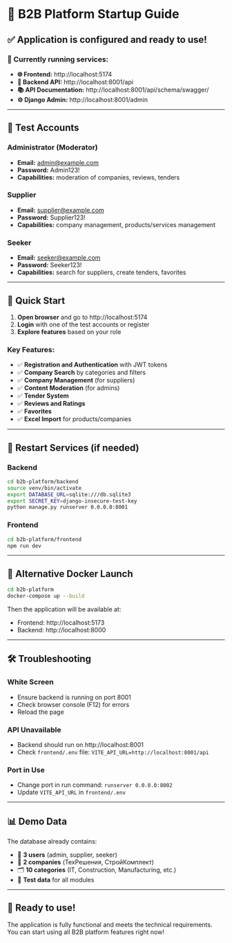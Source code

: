 # 🚀 B2B Platform Startup Guide

## ✅ Application is configured and ready to use!

### 📍 Currently running services:

- **🌐 Frontend:** http://localhost:5174
- **🔧 Backend API:** http://localhost:8001/api  
- **📚 API Documentation:** http://localhost:8001/api/schema/swagger/
- **⚙️ Django Admin:** http://localhost:8001/admin

---

## 👤 Test Accounts

### Administrator (Moderator)
- **Email:** admin@example.com
- **Password:** Admin123!
- **Capabilities:** moderation of companies, reviews, tenders

### Supplier  
- **Email:** supplier@example.com
- **Password:** Supplier123!
- **Capabilities:** company management, products/services management

### Seeker
- **Email:** seeker@example.com
- **Password:** Seeker123!
- **Capabilities:** search for suppliers, create tenders, favorites

---

## 🎯 Quick Start

1. **Open browser** and go to http://localhost:5174
2. **Login** with one of the test accounts or register
3. **Explore features** based on your role

### Key Features:
- ✅ **Registration and Authentication** with JWT tokens
- ✅ **Company Search** by categories and filters  
- ✅ **Company Management** (for suppliers)
- ✅ **Content Moderation** (for admins)
- ✅ **Tender System** 
- ✅ **Reviews and Ratings**
- ✅ **Favorites**
- ✅ **Excel Import** for products/companies

---

## 🔄 Restart Services (if needed)

### Backend
```bash
cd b2b-platform/backend
source venv/bin/activate
export DATABASE_URL=sqlite:///db.sqlite3
export SECRET_KEY=django-insecure-test-key  
python manage.py runserver 0.0.0.0:8001
```

### Frontend
```bash
cd b2b-platform/frontend
npm run dev
```

---

## 🐳 Alternative Docker Launch

```bash
cd b2b-platform
docker-compose up --build
```

Then the application will be available at:
- Frontend: http://localhost:5173
- Backend: http://localhost:8000

---

## 🛠 Troubleshooting

### White Screen
- Ensure backend is running on port 8001
- Check browser console (F12) for errors
- Reload the page

### API Unavailable
- Backend should run on http://localhost:8001
- Check `frontend/.env` file: `VITE_API_URL=http://localhost:8001/api`

### Port in Use
- Change port in run command: `runserver 0.0.0.0:8002`
- Update `VITE_API_URL` in `frontend/.env`

---

## 📊 Demo Data

The database already contains:
- 👥 **3 users** (admin, supplier, seeker)  
- 🏢 **2 companies** (ТехРешения, СтройКомплект)
- 🗂 **10 categories** (IT, Construction, Manufacturing, etc.)
- 📝 **Test data** for all modules

---

## 🚀 Ready to use!

The application is fully functional and meets the technical requirements. You can start using all B2B platform features right now!